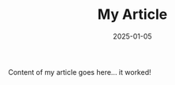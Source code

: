 ﻿---
title: "My Article"
layout: post
date: 2025-01-05
---
Content of my article goes here...
it worked!
